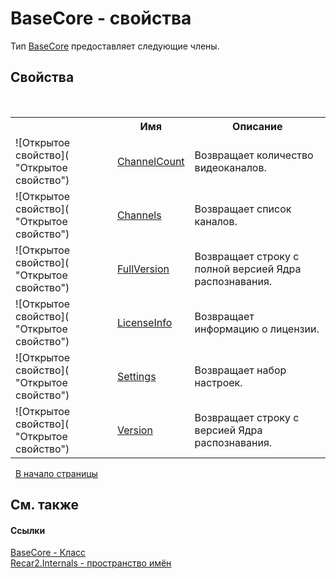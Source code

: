 # BaseCore - свойства
 

Тип <a href="5d7b3a7d-89fd-7a42-1091-912a0f6d1528">BaseCore</a> предоставляет следующие члены.


## Свойства
&nbsp;<table><tr><th></th><th>Имя</th><th>Описание</th></tr><tr><td>![Открытое свойство]( "Открытое свойство")</td><td><a href="7d8f4c7a-1b7f-6cd6-3def-e20ae179c5d4">ChannelCount</a></td><td>
Возвращает количество видеоканалов.</td></tr><tr><td>![Открытое свойство]( "Открытое свойство")</td><td><a href="25085340-e437-3fe9-5641-a31443ded2d1">Channels</a></td><td>
Возвращает список каналов.</td></tr><tr><td>![Открытое свойство]( "Открытое свойство")</td><td><a href="0a07e45f-1a99-cddc-282f-08954c57104f">FullVersion</a></td><td>
Возвращает строку с полной версией Ядра распознавания.</td></tr><tr><td>![Открытое свойство]( "Открытое свойство")</td><td><a href="835f4b5d-54fe-1ee2-10b5-d5ac205cb9dc">LicenseInfo</a></td><td>
Возвращает информацию о лицензии.</td></tr><tr><td>![Открытое свойство]( "Открытое свойство")</td><td><a href="2dbc41c2-92af-dbd0-1ea7-e47530b767f5">Settings</a></td><td>
Возвращает набор настроек.</td></tr><tr><td>![Открытое свойство]( "Открытое свойство")</td><td><a href="0f015a00-a7a9-c995-0f07-5e20bdf00754">Version</a></td><td>
Возвращает строку с версией Ядра распознавания.</td></tr></table>&nbsp;
<a href="#basecore---свойства">В начало страницы</a>

## См. также


#### Ссылки
<a href="5d7b3a7d-89fd-7a42-1091-912a0f6d1528">BaseCore - Класс</a><br /><a href="6da04919-8d63-2c8f-14b3-136fe2e029ba">Recar2.Internals - пространство имён</a><br />
